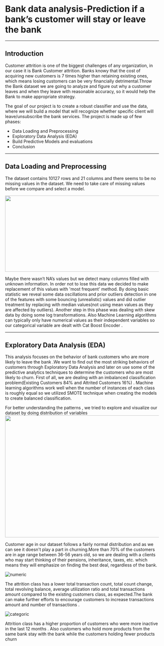 # Bank data analysis-Prediction if a bank’s customer will stay or leave the bank
----
## Introduction
Customer attrition is one of the biggest challenges of any organization, in our case it is Bank Customer attrition. Banks knowy that the cost of acquiring new customers is 7 times higher than retaining existing ones, which means losing customers can be very financially detrimental.Throw the Bank dataset we are going to analyze and figure out why a customer leaves and when they leave with reasonable accuracy, so it would help the Bank to make appropriate strategy.

The goal of our project is to create a robust classifier and use the data, where we will build a model that will recognize whether specific client will leave/unsubscribe the bank services. The project is made up of few phases:
  * Data Loading and Preprocessing
  * Exploratory Data Analysis (EDA)
  * Build Predictive Models and evaluations
  * Conclusion
----
## Data Loading and Preprocessing
The dataset contains 10127 rows and 21 columns and there seems to be no missing values in the dataset. We need to take care of missing values before we compare and select a model.

 <img src="https://user-images.githubusercontent.com/81990864/115435526-39eae480-a20a-11eb-9b70-81586c43b819.jpg" width="700" height="250">

Maybe there wasn’t NA’s values but we detect many columns  filled with unknown information. In order not to lose this data we decided to  make replacement of this values with 'most frequent' method. By doing basic statistic we reveal some data oscillations and prior outliers detection in one of the features with some bouncing (unrealistic) values and did outlier treatment by replacing  with median values(not using mean values as they are affected by outliers). Another step  in this phase  was dealing with skew data by doing some log transformations.
Also Machine Learning algorithms can typically only have numerical values as their independent variables so our categorical variable are dealt with Cat Boost Encoder .

----
## Exploratory Data Analysis (EDA)

This analysis focuses on the behavior of bank customers who are more likely to leave the bank .We want to find out the most striking behaviors of customers through Exploratory Data Analysis and later on use some of the predictive analytics techniques to determine the customers who are most likely to churn.
First of all, we are dealing with an imbalanced classification problem(Existing Customers 84% and Attrited Customers 16%) . Machine learning algorithms work well when the number of instances of each class is roughly equal so we utilized  SMOTE technique when creating the models to create balanced classification. 


For better understanding  the patterns , we tried to explore and visualize our dataset by doing distribution of variables
 <img src="https://user-images.githubusercontent.com/81990864/115442389-3ce9d300-a212-11eb-8f4e-832a0d6c9ae2.jpg" align="center" width="700" height="400">

Customer age in our dataset follows a fairly normal distribution and as we can see it doesn't play a part in churning.More than 70% of the customers are in age range between 36-56 years old, so we are dealing with a clients who may start thinking of their pensions, inheritance, taxes, etc. which means they will emphasize on finding the best deal, regardless of the bank.

![numeric](https://user-images.githubusercontent.com/81990864/115446197-2003ce80-a217-11eb-9a7f-af4f50482b60.jpg)

The attrition class has a lower total transaction count, total count change, total revolving balance, average utilization ratio and total transactions amount compared to the existing customers class, as expected.The bank can make further efforts  to  encourage customers  to increase  transactions amount and  number of transactions .

![categoric](https://user-images.githubusercontent.com/81990864/115446953-33fc0000-a218-11eb-82d8-48537cc1b303.jpg)

Attrition class has a higher proportion of  customers who  were more inactive in the last 12 months . Also customers who hold more products from the same bank stay with the bank while the customers holding fewer products churn
